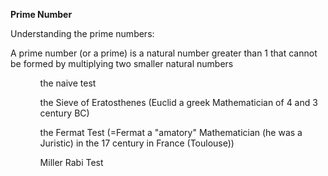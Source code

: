 <b>Prime Number</b>

Understanding the prime numbers:
<p>A prime number (or a prime) is a natural number greater than 1 that cannot be formed by multiplying two smaller natural numbers</p>
<ul>
  <ol>the naive test</ol>
  <ol>the Sieve of Eratosthenes (Euclid a greek Mathematician of 4 and 3 century BC)</ol>
  <ol>the Fermat Test (=Fermat a "amatory" Mathematician (he was a Juristic) in the 17 century in France (Toulouse))</ol>
  <ol>Miller Rabi Test</ol>
</ul>
